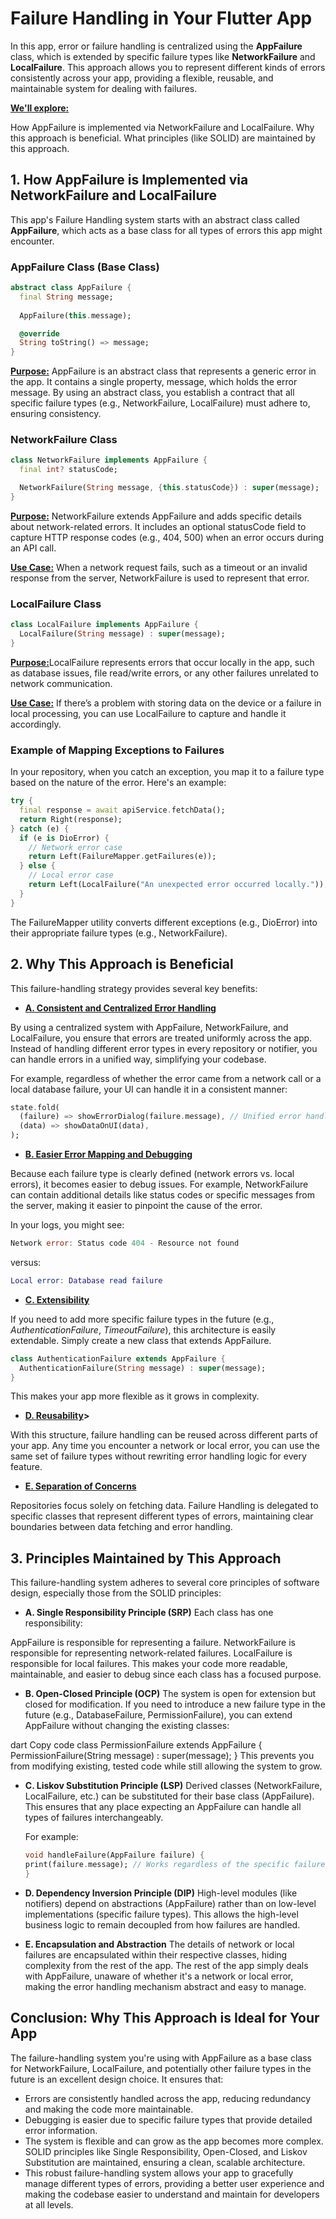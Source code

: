 # Failure Handling in Your Flutter App
In this app, error or failure handling is centralized using the **AppFailure** class, which is extended by specific failure types like **NetworkFailure** and **LocalFailure**. This approach allows you to represent different kinds of errors consistently across your app, providing a flexible, reusable, and maintainable system for dealing with failures.

<u>**We'll explore:**</u>

How AppFailure is implemented via NetworkFailure and LocalFailure.
Why this approach is beneficial.
What principles (like SOLID) are maintained by this approach.


## 1. How AppFailure is Implemented via NetworkFailure and LocalFailure
This app's Failure Handling system starts with an abstract class called **AppFailure**, which acts as a base class for all types of errors this app might encounter.

### AppFailure Class (Base Class)
```dart
abstract class AppFailure {
  final String message;
  
  AppFailure(this.message);

  @override
  String toString() => message;
}
```

**<u>Purpose:</u>** AppFailure is an abstract class that represents a generic error in the app. It contains a single property, message, which holds the error message. By using an abstract class, you establish a contract that all specific failure types (e.g., NetworkFailure, LocalFailure) must adhere to, ensuring consistency.

### NetworkFailure Class
```dart
class NetworkFailure implements AppFailure {
  final int? statusCode;

  NetworkFailure(String message, {this.statusCode}) : super(message);
}
```
**<u>Purpose:</u>** NetworkFailure extends AppFailure and adds specific details about network-related errors. It includes an optional statusCode field to capture HTTP response codes (e.g., 404, 500) when an error occurs during an API call.

**<u>Use Case:</u>** When a network request fails, such as a timeout or an invalid response from the server, NetworkFailure is used to represent that error.

### LocalFailure Class
```dart
class LocalFailure implements AppFailure {
  LocalFailure(String message) : super(message);
}
```
<u>**Purpose:**</u>LocalFailure represents errors that occur locally in the app, such as database issues, file read/write errors, or any other failures unrelated to network communication.

<u>**Use Case:**</u> If there’s a problem with storing data on the device or a failure in local processing, you can use LocalFailure to capture and handle it accordingly.

### Example of Mapping Exceptions to Failures
In your repository, when you catch an exception, you map it to a failure type based on the nature of the error. Here's an example:

```dart
try {
  final response = await apiService.fetchData();
  return Right(response);
} catch (e) {
  if (e is DioError) {
    // Network error case
    return Left(FailureMapper.getFailures(e));
  } else {
    // Local error case
    return Left(LocalFailure("An unexpected error occurred locally."));
  }
}
```
The FailureMapper utility converts different exceptions (e.g., DioError) into their appropriate failure types (e.g., NetworkFailure).

## 2. Why This Approach is Beneficial
This failure-handling strategy provides several key benefits:

- <u>**A. Consistent and Centralized Error Handling**</u>

By using a centralized system with AppFailure, NetworkFailure, and LocalFailure, you ensure that errors are treated uniformly across the app. Instead of handling different error types in every repository or notifier, you can handle errors in a unified way, simplifying your codebase.

For example, regardless of whether the error came from a network call or a local database failure, your UI can handle it in a consistent manner:

```dart
state.fold(
  (failure) => showErrorDialog(failure.message), // Unified error handling
  (data) => showDataOnUI(data),
);
```

- <u>**B. Easier Error Mapping and Debugging**</u>

Because each failure type is clearly defined (network errors vs. local errors), it becomes easier to debug issues. For example, NetworkFailure can contain additional details like status codes or specific messages from the server, making it easier to pinpoint the cause of the error.

In your logs, you might see:

```go
Network error: Status code 404 - Resource not found
```
versus:

```lua
Local error: Database read failure
```
- <u>**C. Extensibility**</u>

If you need to add more specific failure types in the future (e.g., *AuthenticationFailure*, *TimeoutFailure*), this architecture is easily extendable. Simply create a new class that extends AppFailure.

```dart
class AuthenticationFailure extends AppFailure {
  AuthenticationFailure(String message) : super(message);
}
```
This makes your app more flexible as it grows in complexity.

- **<u>D. Reusability</u>>**

With this structure, failure handling can be reused across different parts of your app. Any time you encounter a network or local error, you can use the same set of failure types without rewriting error handling logic for every feature.

- **<u>E. Separation of Concerns</u>**

Repositories focus solely on fetching data.
Failure Handling is delegated to specific classes that represent different types of errors, maintaining clear boundaries between data fetching and error handling.

## 3. Principles Maintained by This Approach
This failure-handling system adheres to several core principles of software design, especially those from the SOLID principles:

- **A. Single Responsibility Principle (SRP)**
Each class has one responsibility:

AppFailure is responsible for representing a failure.
NetworkFailure is responsible for representing network-related failures.
LocalFailure is responsible for local failures.
This makes your code more readable, maintainable, and easier to debug since each class has a focused purpose.

- **B. Open-Closed Principle (OCP)**
The system is open for extension but closed for modification. If you need to introduce a new failure type in the future (e.g., DatabaseFailure, PermissionFailure), you can extend AppFailure without changing the existing classes:

dart
Copy code
class PermissionFailure extends AppFailure {
  PermissionFailure(String message) : super(message);
}
This prevents you from modifying existing, tested code while still allowing the system to grow.

- **C. Liskov Substitution Principle (LSP)**
Derived classes (NetworkFailure, LocalFailure, etc.) can be substituted for their base class (AppFailure). This ensures that any place expecting an AppFailure can handle all types of failures interchangeably.

    For example:

    ```dart
    void handleFailure(AppFailure failure) {
    print(failure.message); // Works regardless of the specific failure type.
    }
    ```
- **D. Dependency Inversion Principle (DIP)**
High-level modules (like notifiers) depend on abstractions (AppFailure) rather than on low-level implementations (specific failure types). This allows the high-level business logic to remain decoupled from how failures are handled.

- **E. Encapsulation and Abstraction**
The details of network or local failures are encapsulated within their respective classes, hiding complexity from the rest of the app. The rest of the app simply deals with AppFailure, unaware of whether it's a network or local error, making the error handling mechanism abstract and easy to manage.

## Conclusion: Why This Approach is Ideal for Your App
The failure-handling system you're using with AppFailure as a base class for NetworkFailure, LocalFailure, and potentially other failure types in the future is an excellent design choice. It ensures that:

- Errors are consistently handled across the app, reducing redundancy and making the code more maintainable.
- Debugging is easier due to specific failure types that provide detailed error information.
- The system is flexible and can grow as the app becomes more complex.
SOLID principles like Single Responsibility, Open-Closed, and Liskov Substitution are maintained, ensuring a clean, scalable architecture.
- This robust failure-handling system allows your app to gracefully manage different types of errors, providing a better user experience and making the codebase easier to understand and maintain for developers at all levels.

